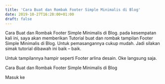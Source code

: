 ```yaml
---
title: 'Cara Buat dan Rombak Footer Simple Minimalis di Blog'
date: 2019-10-27T16:28:00+01:00
draft: false
---
```


  
Cara Buat dan Rombak Footer Simple Minimalis di Blog. pada kesempatan kali ini, saya akan memberikan Tutorial buat dan rombak tampilan Footer Simple Minimalis di Blog. Untuk pemasangannya cukup mudah. Jadi silakan simak tutorial dibawah ini baik – baik.  
  
Untuk tampilannya hampir seperti Footer arlina desain. Oke langsung saja.  
  
Cara Buat dan Rombak Footer Simple Minimalis di Blog  
  
Masuk ke